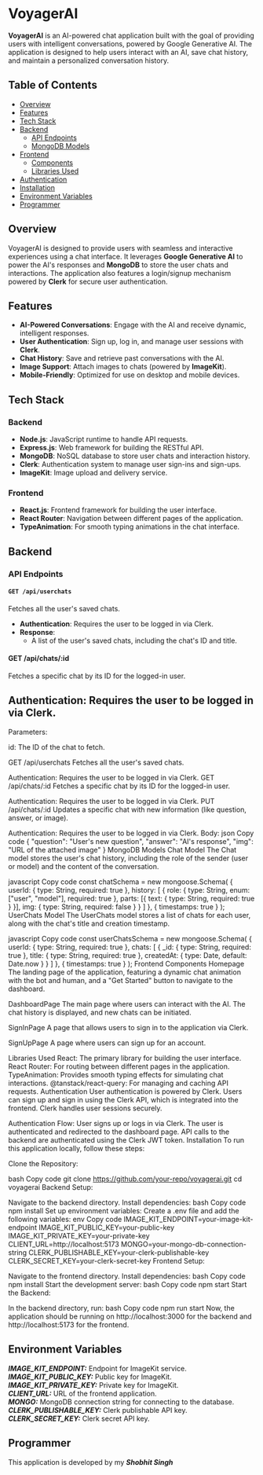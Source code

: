 # VoyagerAI

**VoyagerAI** is an AI-powered chat application built with the goal of providing users with intelligent conversations, powered by Google Generative AI. The application is designed to help users interact with an AI, save chat history, and maintain a personalized conversation history.

## Table of Contents
- [Overview](#overview)
- [Features](#features)
- [Tech Stack](#tech-stack)
- [Backend](#backend)
  - [API Endpoints](#api-endpoints)
  - [MongoDB Models](#mongodb-models)
- [Frontend](#frontend)
  - [Components](#components)
  - [Libraries Used](#libraries-used)
- [Authentication](#authentication)
- [Installation](#installation)
- [Environment Variables](#environment-variables)
- [Programmer](#programmer)

## Overview

VoyagerAI is designed to provide users with seamless and interactive experiences using a chat interface. It leverages **Google Generative AI** to power the AI's responses and **MongoDB** to store the user chats and interactions. The application also features a login/signup mechanism powered by **Clerk** for secure user authentication.

## Features
- **AI-Powered Conversations**: Engage with the AI and receive dynamic, intelligent responses.
- **User Authentication**: Sign up, log in, and manage user sessions with **Clerk**.
- **Chat History**: Save and retrieve past conversations with the AI.
- **Image Support**: Attach images to chats (powered by **ImageKit**).
- **Mobile-Friendly**: Optimized for use on desktop and mobile devices.
  
## Tech Stack

### Backend
- **Node.js**: JavaScript runtime to handle API requests.
- **Express.js**: Web framework for building the RESTful API.
- **MongoDB**: NoSQL database to store user chats and interaction history.
- **Clerk**: Authentication system to manage user sign-ins and sign-ups.
- **ImageKit**: Image upload and delivery service.

### Frontend
- **React.js**: Frontend framework for building the user interface.
- **React Router**: Navigation between different pages of the application.
- **TypeAnimation**: For smooth typing animations in the chat interface.
  
## Backend

### API Endpoints

#### `GET /api/userchats`
Fetches all the user's saved chats.

- **Authentication**: Requires the user to be logged in via Clerk.
- **Response**: 
  - A list of the user's saved chats, including the chat's ID and title.
  
#### GET /api/chats/:id
Fetches a specific chat by its ID for the logged-in user.

## Authentication: Requires the user to be logged in via Clerk.

Parameters:

id: The ID of the chat to fetch.

GET /api/userchats
Fetches all the user's saved chats.

Authentication: Requires the user to be logged in via Clerk.
GET /api/chats/:id
Fetches a specific chat by its ID for the logged-in user.

Authentication: Requires the user to be logged in via Clerk.
PUT /api/chats/:id
Updates a specific chat with new information (like question, answer, or image).

Authentication: Requires the user to be logged in via Clerk.
Body:
json
Copy code
{
  "question": "User's new question",
  "answer": "AI's response",
  "img": "URL of the attached image"
}
MongoDB Models
Chat Model
The Chat model stores the user's chat history, including the role of the sender (user or model) and the content of the conversation.

javascript
Copy code
const chatSchema = new mongoose.Schema(
  {
    userId: { type: String, required: true },
    history: [
      {
        role: { type: String, enum: ["user", "model"], required: true },
        parts: [{ text: { type: String, required: true } }],
        img: { type: String, required: false }
      }
    ]
  },
  { timestamps: true }
);
UserChats Model
The UserChats model stores a list of chats for each user, along with the chat's title and creation timestamp.

javascript
Copy code
const userChatsSchema = new mongoose.Schema(
  {
    userId: { type: String, required: true },
    chats: [
      {
        _id: { type: String, required: true },
        title: { type: String, required: true },
        createdAt: { type: Date, default: Date.now }
      }
    ]
  },
  { timestamps: true }
);
Frontend
Components
Homepage
The landing page of the application, featuring a dynamic chat animation with the bot and human, and a "Get Started" button to navigate to the dashboard.

DashboardPage
The main page where users can interact with the AI. The chat history is displayed, and new chats can be initiated.

SignInPage
A page that allows users to sign in to the application via Clerk.

SignUpPage
A page where users can sign up for an account.

Libraries Used
React: The primary library for building the user interface.
React Router: For routing between different pages in the application.
TypeAnimation: Provides smooth typing effects for simulating chat interactions.
@tanstack/react-query: For managing and caching API requests.
Authentication
User authentication is powered by Clerk. Users can sign up and sign in using the Clerk API, which is integrated into the frontend. Clerk handles user sessions securely.

Authentication Flow:
User signs up or logs in via Clerk.
The user is authenticated and redirected to the dashboard page.
API calls to the backend are authenticated using the Clerk JWT token.
Installation
To run this application locally, follow these steps:

Clone the Repository:

bash
Copy code
git clone https://github.com/your-repo/voyagerai.git
cd voyagerai
Backend Setup:

Navigate to the backend directory.
Install dependencies:
bash
Copy code
npm install
Set up environment variables: Create a .env file and add the following variables:
env
Copy code
IMAGE_KIT_ENDPOINT=your-image-kit-endpoint
IMAGE_KIT_PUBLIC_KEY=your-public-key
IMAGE_KIT_PRIVATE_KEY=your-private-key
CLIENT_URL=http://localhost:5173
MONGO=your-mongo-db-connection-string
CLERK_PUBLISHABLE_KEY=your-clerk-publishable-key
CLERK_SECRET_KEY=your-clerk-secret-key
Frontend Setup:

Navigate to the frontend directory.
Install dependencies:
bash
Copy code
npm install
Start the development server:
bash
Copy code
npm start
Start the Backend:

In the backend directory, run:
bash
Copy code
npm run start
Now, the application should be running on http://localhost:3000 for the backend and http://localhost:5173 for the frontend.

## Environment Variables
***IMAGE_KIT_ENDPOINT:*** Endpoint for ImageKit service. <br>
***IMAGE_KIT_PUBLIC_KEY:*** Public key for ImageKit. <br>
***IMAGE_KIT_PRIVATE_KEY:*** Private key for ImageKit. <br>
***CLIENT_URL:*** URL of the frontend application. <br>
***MONGO:*** MongoDB connection string for connecting to the database. <br>
***CLERK_PUBLISHABLE_KEY:*** Clerk publishable API key. <br>
***CLERK_SECRET_KEY:*** Clerk secret API key. <br>

## Programmer
This application is developed by my ***Shobhit Singh***
